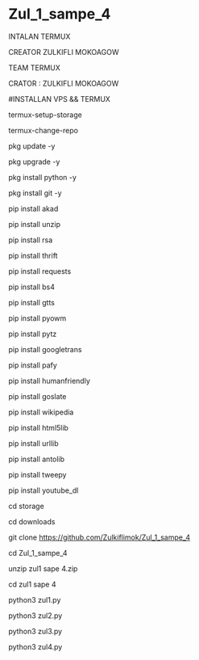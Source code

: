 # Zul_1_sampe_4

INTALAN TERMUX 

CREATOR ZULKIFLI MOKOAGOW
   
TEAM TERMUX

CRATOR : ZULKIFLI MOKOAGOW

#INSTALLAN VPS && TERMUX

termux-setup-storage

termux-change-repo

pkg update -y

pkg upgrade -y

pkg install python -y

pkg install git -y

pip install akad

pip install unzip

pip install rsa

pip install thrift

pip install requests

pip install bs4

pip install gtts

pip install pyowm

pip install pytz

pip install googletrans

pip install pafy

pip install humanfriendly

pip install goslate

pip install wikipedia

pip install html5lib

pip install urllib

pip install antolib

pip install tweepy

pip install youtube_dl

cd storage

cd downloads

git clone https://github.com/Zulkiflimok/Zul_1_sampe_4

cd Zul_1_sampe_4

unzip zul1 sape 4.zip

cd zul1 sape 4

python3 zul1.py

python3 zul2.py

python3 zul3.py

python3 zul4.py
